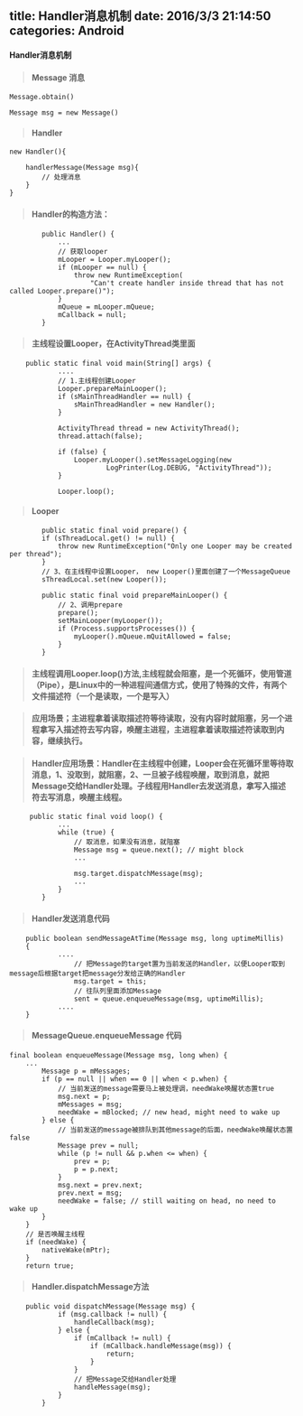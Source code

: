 title: Handler消息机制
date: 2016/3/3 21:14:50                       
categories: Android
---

#### Handler消息机制

> #### Message 消息

	Message.obtain()

	Message msg = new Message()

> #### Handler 

	new Handler(){

		handlerMessage(Message msg){
			// 处理消息
		}
	}

> #### Handler的构造方法：

			public Handler() {
		      	...
				// 获取looper
		        mLooper = Looper.myLooper();
		        if (mLooper == null) {
		            throw new RuntimeException(
		                "Can't create handler inside thread that has not called Looper.prepare()");
		        }
		        mQueue = mLooper.mQueue;
		        mCallback = null;
		    }

> #### 主线程设置Looper，在ActivityThread类里面

		public static final void main(String[] args) {
		        ....
				// 1.主线程创建Looper 
		        Looper.prepareMainLooper();
		        if (sMainThreadHandler == null) {
		            sMainThreadHandler = new Handler();
		        }
		
		        ActivityThread thread = new ActivityThread();
		        thread.attach(false);
		
		        if (false) {
		            Looper.myLooper().setMessageLogging(new
		                    LogPrinter(Log.DEBUG, "ActivityThread"));
		        }
		
		        Looper.loop();
> #### Looper

			public static final void prepare() {
	        if (sThreadLocal.get() != null) {
	            throw new RuntimeException("Only one Looper may be created per thread");
	        }
			// 3、在主线程中设置Looper， new Looper()里面创建了一个MessageQueue
	        sThreadLocal.set(new Looper());
	
		    public static final void prepareMainLooper() {
		        // 2、调用prepare
				prepare();
		        setMainLooper(myLooper());
		        if (Process.supportsProcesses()) {
		            myLooper().mQueue.mQuitAllowed = false;
		        }
		    }

> #### 主线程调用Looper.loop()方法,主线程就会阻塞，是一个死循环，使用管道（Pipe），是Linux中的一种进程间通信方式，使用了特殊的文件，有两个文件描述符（一个是读取，一个是写入）

> #### 应用场景；主进程拿着读取描述符等待读取，没有内容时就阻塞，另一个进程拿写入描述符去写内容，唤醒主进程，主进程拿着读取描述符读取到内容，继续执行。

> #### Handler应用场景：Handler在主线程中创建，Looper会在死循环里等待取消息，1、没取到，就阻塞，2、一旦被子线程唤醒，取到消息，就把Message交给Handler处理。子线程用Handler去发送消息，拿写入描述符去写消息，唤醒主线程。



		 public static final void loop() {
		       	...
		        while (true) {
					// 取消息，如果没有消息，就阻塞
		            Message msg = queue.next(); // might block
		            ...
	
	                msg.target.dispatchMessage(msg);
	                ...
				}
		    }

> #### Handler发送消息代码

		public boolean sendMessageAtTime(Message msg, long uptimeMillis)
		{
		        ....
					// 把Message的target置为当前发送的Handler，以便Looper取到message后根据target把message分发给正确的Handler
					msg.target = this;
					// 往队列里面添加Message
		            sent = queue.enqueueMessage(msg, uptimeMillis);
		        ....
	    }

> #### MessageQueue.enqueueMessage 代码

	final boolean enqueueMessage(Message msg, long when) {
	    ...
	        Message p = mMessages;
	        if (p == null || when == 0 || when < p.when) {
				// 当前发送的message需要马上被处理调，needWake唤醒状态置true
	            msg.next = p;
	            mMessages = msg;
	            needWake = mBlocked; // new head, might need to wake up
	        } else {
				// 当前发送的message被排队到其他message的后面，needWake唤醒状态置false
	            Message prev = null;
	            while (p != null && p.when <= when) {
	                prev = p;
	                p = p.next;
	            }
	            msg.next = prev.next;
	            prev.next = msg;
	            needWake = false; // still waiting on head, no need to wake up
	        }
	    }
		// 是否唤醒主线程
	    if (needWake) {
	        nativeWake(mPtr);
	    }
	    return true;

> #### Handler.dispatchMessage方法

		public void dispatchMessage(Message msg) {
		        if (msg.callback != null) {
		            handleCallback(msg);
		        } else {
		            if (mCallback != null) {
		                if (mCallback.handleMessage(msg)) {
		                    return;
		                }
		            }
					// 把Message交给Handler处理
		            handleMessage(msg);
		        }
		    }